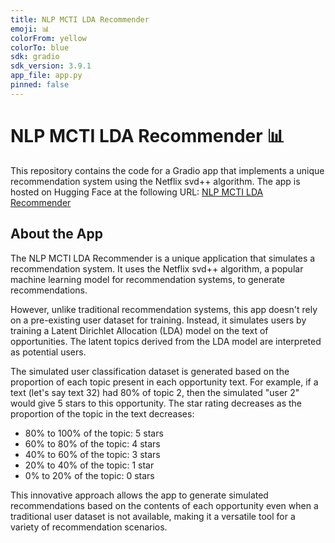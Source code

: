 ```yaml
---
title: NLP MCTI LDA Recommender
emoji: 📊
colorFrom: yellow
colorTo: blue
sdk: gradio
sdk_version: 3.9.1
app_file: app.py
pinned: false
---
```


# NLP MCTI LDA Recommender 📊

This repository contains the code for a Gradio app that implements a unique recommendation system using the Netflix svd++ algorithm. The app is hosted on Hugging Face at the following URL: [NLP MCTI LDA Recommender](https://huggingface.co/spaces/unb-lamfo-nlp-mcti/nlp-mcti-lda-recommender)


## About the App

The NLP MCTI LDA Recommender is a unique application that simulates a recommendation system. It uses the Netflix svd++ algorithm, a popular machine learning model for recommendation systems, to generate recommendations. 

However, unlike traditional recommendation systems, this app doesn't rely on a pre-existing user dataset for training. Instead, it simulates users by training a Latent Dirichlet Allocation (LDA) model on the text of opportunities. The latent topics derived from the LDA model are interpreted as potential users.

The simulated user classification dataset is generated based on the proportion of each topic present in each opportunity text. For example, if a text (let's say text 32) had 80% of topic 2, then the simulated "user 2" would give 5 stars to this opportunity. The star rating decreases as the proportion of the topic in the text decreases:

- 80% to 100% of the topic: 5 stars
- 60% to 80% of the topic: 4 stars
- 40% to 60% of the topic: 3 stars
- 20% to 40% of the topic: 1 star
- 0% to 20% of the topic: 0 stars

This innovative approach allows the app to generate  simulated recommendations based on the contents of each opportunity even when a traditional user dataset is not available, making it a versatile tool for a variety of recommendation scenarios.

